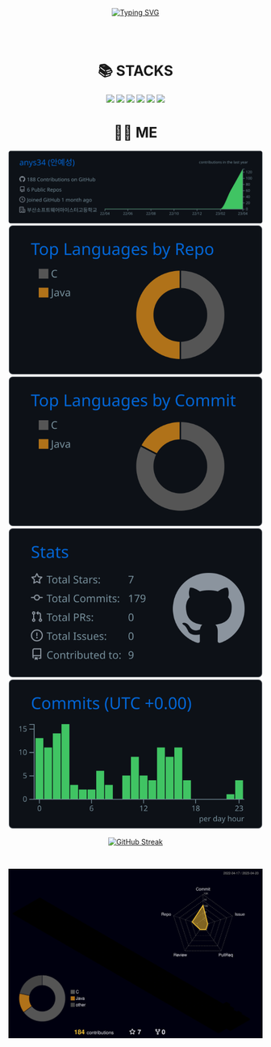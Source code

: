 <br><br>

<div align=center>
  
  [![Typing SVG](https://readme-typing-svg.herokuapp.com?font=Oleo+Script&color=9D9ED2&size=35&center=true&vCenter=true&width=404&height=53&lines=%E3%80%80%E3%80%80Hi%2C+I'm+Yeseong+An.+%E3%80%80%E3%80%80)](https://git.io/typing-svg)
  
</div>

<br><br>

<div align=center><h1>📚 STACKS</h1></div>

<div align=center>
  <img src="https://img.shields.io/badge/c-A8B9CC?style=for-the-badge&logo=c&logoColor=white">
  <img src="https://img.shields.io/badge/Java-007396?style=for-the-badge&logo=Openjdk&logoColor=white">
  <img src="https://img.shields.io/badge/python-3776AB?style=for-the-badge&logo=python&logoColor=white">
  <img src="https://img.shields.io/badge/html5-E34F26?style=for-the-badge&logo=html5&logoColor=white">
  <img src="https://img.shields.io/badge/oracle-F80000?style=for-the-badge&logo=oracle&logoColor=white">
  <img src="https://img.shields.io/badge/github-181717?style=for-the-badge&logo=github&logoColor=white">
</div>

<div align=center><h1>🧑‍💻 ME</h1></div>

<div align="center"> 
  
[![](https://raw.githubusercontent.com/anys34/anys34/main/profile-summary-card-output/github_dark/0-profile-details.svg)](https://github.com/vn7n24fzkq/github-profile-summary-cards)
[![](https://raw.githubusercontent.com/anys34/anys34/main/profile-summary-card-output/github_dark/1-repos-per-language.svg)](https://github.com/vn7n24fzkq/github-profile-summary-cards) [![](https://raw.githubusercontent.com/anys34/anys34/main/profile-summary-card-output/github_dark/2-most-commit-language.svg)](https://github.com/vn7n24fzkq/github-profile-summary-cards)
[![](https://raw.githubusercontent.com/anys34/anys34/main/profile-summary-card-output/github_dark/3-stats.svg)](https://github.com/vn7n24fzkq/github-profile-summary-cards) [![](https://raw.githubusercontent.com/anys34/anys34/main/profile-summary-card-output/github_dark/4-productive-time.svg)](https://github.com/vn7n24fzkq/github-profile-summary-cards)
  
[![GitHub Streak](https://streak-stats.demolab.com?user=anys34&theme=dark&hide_border=true&border_radius=5&locale=ko&date_format=%5BY.%5Dn.j)](https://git.io/streak-stats)

</div>

<br>

![](./profile-3d-contrib/profile-night-rainbow.svg)
